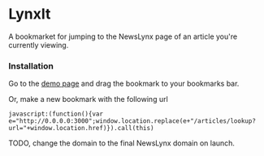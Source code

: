 LynxIt
===

A bookmarket for jumping to the NewsLynx page of an article you're currently viewing.


### Installation

Go to the [demo page](http://newslynx.github.io/LynxIt) and drag the bookmark to your bookmarks bar.

Or, make a new bookmark with the following url

````
javascript:(function(){var e="http://0.0.0.0:3000";window.location.replace(e+"/articles/lookup?url="+window.location.href)}).call(this)
````


TODO, change the domain to the final NewsLynx domain on launch.
